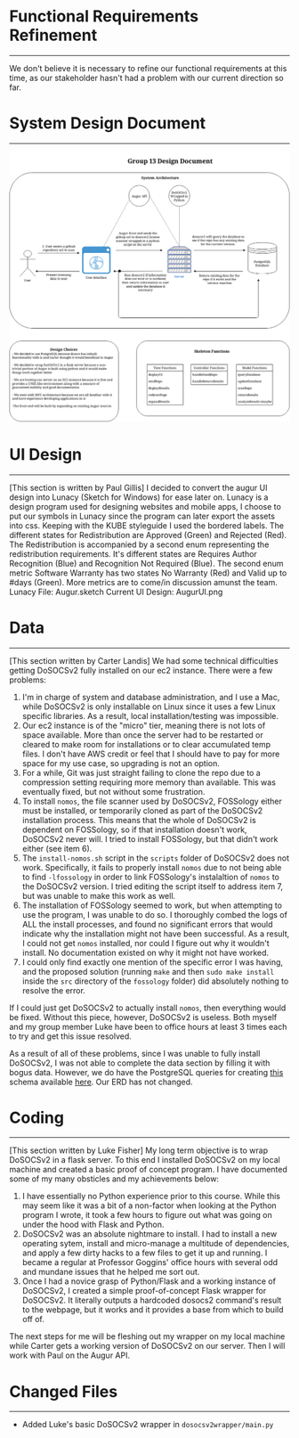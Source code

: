 # Functional Requirements Refinement
---------------------
We don't believe it is necessary to refine our functional requirements at this time, as our stakeholder hasn't had a problem with our current direction so far.

# System Design Document
---------------------
![Sprint 2 Design Document PNG](https://github.com/computationalmystic/augur-group13/blob/master/sprint2/sprint2designdoc.png "Sprint 2 Design Document")

# UI Design
---------------------
[This section is written by Paul Gillis]
I decided to convert the augur UI design into Lunacy (Sketch for Windows) for ease later on. Lunacy is a design program used for designing websites and mobile apps, I choose to put our symbols in Lunacy since the program can later export the assets into css. Keeping with the KUBE styleguide I used the bordered labels. The different states for Redistribution are Approved (Green) and Rejected (Red). The Redistribution is accompanied by a second enum representing the redistribution requirements. It's different states are Requires Author Recognition (Blue) and Recognition Not Required (Blue). The second enum metric Software Warranty has two states No Warranty (Red) and Valid up to #days (Green). More metrics are to come/in discussion amunst the team.
Lunacy File: Augur.sketch
Current UI Design: AugurUI.png

# Data
---------------------
[This section written by Carter Landis]
We had some technical difficulties getting DoSOCSv2 fully installed on our ec2 instance. There were a few problems:

1. I'm in charge of system and database administration, and I use a Mac, while DoSOCSv2 is only installable on Linux since it uses a few Linux specific libraries. As a result, local installation/testing was impossible.
2. Our ec2 instance is of the "micro" tier, meaning there is not lots of space available. More than once the server had to be restarted or cleared to make room for installations or to clear accumulated temp files. I don't have AWS credit or feel that I should have to pay for more space for my use case, so upgrading is not an option. 
3. For a while, Git was just straight failing to clone the repo due to a compression setting requiring more memory than available. This was eventually fixed, but not without some frustration.
4. To install `nomos`, the file scanner used by DoSOCSv2, FOSSology either must be installed, or temporarily cloned as part of the DoSOCSv2 installation process. This means that the whole of DoSOCSv2 is dependent on FOSSology, so if that installation doesn't work, DoSOCSv2 never will. I tried to install FOSSology, but that didn't work either (see item 6).
5. The `install-nomos.sh` script in the `scripts` folder of DoSOCSv2 does not work. Specifically, it fails to properly install `nomos` due to not being able to find `-lfossology` in order to link FOSSology's instalaltion of `nomos` to the DoSOCSv2 version. I tried editing the script itself to address item 7, but was unable to make this work as well.
6. The installation of FOSSology seemed to work, but when attempting to use the program, I was unable to do so. I thoroughly combed the logs of ALL the install processes, and found no significant errors that would indicate why the installation might not have been successful. As a result, I could not get `nomos` installed, nor could I figure out why it wouldn't install. No documentation existed on why it might not have worked.
7. I could only find exactly one mention of the specific error I was having, and the proposed solution (running `make` and then `sudo make install` inside the `src` directory of the `fossology` folder) did absolutely nothing to resolve the error.

If I could just get DoSOCSv2 to actually install `nomos`, then everything would be fixed. Without this piece, however, DoSOCSv2 is useless. Both myself and my group member Luke have been to office hours at least 3 times each to try and get this issue resolved. 

As a result of all of these problems, since I was unable to fully install DoSOCSv2, I was not able to complete the data section by filling it with bogus data. However, we do have the PostgreSQL queries for creating [this](dosocs.png) schema available [here](dosocs.sql). Our ERD has not changed.

# Coding
---------------------
[This section written by Luke Fisher]
My long term objective is to wrap DoSOCSv2 in a flask server. To this end I installed DoSOCSv2 on my local machine and created a basic proof of concept program. I have documented some of my many obsticles and my achievements below:

1. I have essentially no Python experience prior to this course. While this may seem like it was a bit of a non-factor when looking at the Python program I wrote, it took a few hours to figure out what was going on under the hood with Flask and Python. 
2. DoSOCSv2 was an absolute nightmare to install. I had to install a new operating sytem, install and micro-manage a multitude of dependencies, and apply a few dirty hacks to a few files to get it up and running. I became a regular at Professor Goggins' office hours with several odd and mundane issues that he helped me sort out.
3. Once I had a novice grasp of Python/Flask and a working instance of DoSOCSv2, I created a simple proof-of-concept Flask wrapper for DoSOCSv2. It literally outputs a hardcoded dosocs2 command's result to the webpage, but it works and it provides a base from which to build off of. 

The next steps for me will be fleshing out my wrapper on my local machine while Carter gets a working version of DoSOCSv2 on our server. Then I will work with Paul on the Augur API.

# Changed Files
---------------------
- Added Luke's basic DoSOCSv2 wrapper in `dosocsv2wrapper/main.py`

